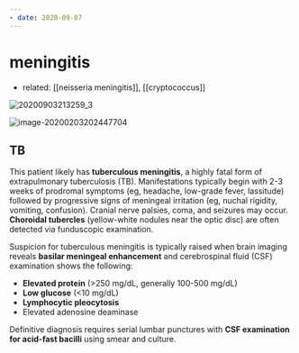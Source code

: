 ```yaml
---
- date: 2020-09-07
---
```


# meningitis

- related: [[neisseria meningitis]], [[cryptococcus]]

<!-- meningismus signs -->

![20200903213259_3](https://photos.thisispiggy.com/file/wikiFiles/20200903213259_3.png)

<!-- meningitis CSF studies -->

![image-20200203202447704](https://photos.thisispiggy.com/file/wikiFiles/image-20200203202447704.png)


## TB

<!-- TB meningitis sx, dx -->

This patient likely has **tuberculous meningitis**, a highly fatal form of extrapulmonary tuberculosis (TB).  Manifestations typically begin with 2-3 weeks of prodromal symptoms (eg, headache, low-grade fever, lassitude) followed by progressive signs of  meningeal irritation (eg, nuchal rigidity, vomiting, confusion).  Cranial nerve palsies, coma, and seizures may occur. **Choroidal tubercles** (yellow-white nodules near the optic disc) are often detected via funduscopic examination.

Suspicion for tuberculous meningitis is typically raised when brain imaging reveals **basilar meningeal enhancement** and cerebrospinal fluid (CSF) examination shows the following:

- **Elevated protein** (>250 mg/dL, generally 100-500 mg/dL)
- **Low glucose** (<10 mg/dL)
- **Lymphocytic pleocytosis**
- Elevated adenosine deaminase

Definitive diagnosis requires serial lumbar punctures with **CSF examination for acid-fast bacilli** using smear and culture.
